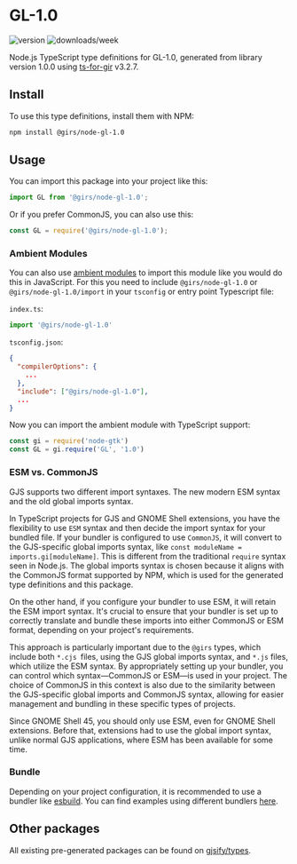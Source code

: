 
# GL-1.0

![version](https://img.shields.io/npm/v/@girs/node-gl-1.0)
![downloads/week](https://img.shields.io/npm/dw/@girs/node-gl-1.0)


Node.js TypeScript type definitions for GL-1.0, generated from library version 1.0.0 using [ts-for-gir](https://github.com/gjsify/ts-for-gir) v3.2.7.


## Install

To use this type definitions, install them with NPM:
```bash
npm install @girs/node-gl-1.0
```

## Usage

You can import this package into your project like this:
```ts
import GL from '@girs/node-gl-1.0';
```

Or if you prefer CommonJS, you can also use this:
```ts
const GL = require('@girs/node-gl-1.0');
```

### Ambient Modules

You can also use [ambient modules](https://github.com/gjsify/ts-for-gir/tree/main/packages/cli#ambient-modules) to import this module like you would do this in JavaScript.
For this you need to include `@girs/node-gl-1.0` or `@girs/node-gl-1.0/import` in your `tsconfig` or entry point Typescript file:

`index.ts`:
```ts
import '@girs/node-gl-1.0'
```

`tsconfig.json`:
```json
{
  "compilerOptions": {
    ...
  },
  "include": ["@girs/node-gl-1.0"],
  ...
}
```

Now you can import the ambient module with TypeScript support: 

```ts
const gi = require('node-gtk')
const GL = gi.require('GL', '1.0')
```



### ESM vs. CommonJS

GJS supports two different import syntaxes. The new modern ESM syntax and the old global imports syntax.

In TypeScript projects for GJS and GNOME Shell extensions, you have the flexibility to use `ESM` syntax and then decide the import syntax for your bundled file. If your bundler is configured to use `CommonJS`, it will convert to the GJS-specific global imports syntax, like `const moduleName = imports.gi[moduleName]`. This is different from the traditional `require` syntax seen in Node.js. The global imports syntax is chosen because it aligns with the CommonJS format supported by NPM, which is used for the generated type definitions and this package.

On the other hand, if you configure your bundler to use ESM, it will retain the ESM import syntax. It's crucial to ensure that your bundler is set up to correctly translate and bundle these imports into either CommonJS or ESM format, depending on your project's requirements.

This approach is particularly important due to the `@girs` types, which include both `*.cjs `files, using the GJS global imports syntax, and `*.js` files, which utilize the ESM syntax. By appropriately setting up your bundler, you can control which syntax—CommonJS or ESM—is used in your project. The choice of CommonJS in this context is also due to the similarity between the GJS-specific global imports and CommonJS syntax, allowing for easier management and bundling in these specific types of projects.

Since GNOME Shell 45, you should only use ESM, even for GNOME Shell extensions. Before that, extensions had to use the global import syntax, unlike normal GJS applications, where ESM has been available for some time.

### Bundle

Depending on your project configuration, it is recommended to use a bundler like [esbuild](https://esbuild.github.io/). You can find examples using different bundlers [here](https://github.com/gjsify/ts-for-gir/tree/main/examples).

## Other packages

All existing pre-generated packages can be found on [gjsify/types](https://github.com/gjsify/types).


